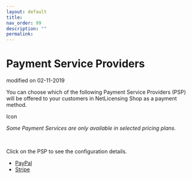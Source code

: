 ```yaml
---
layout: default
title:
nav_order: 99
description: ""
permalink:
---
```


Payment Service Providers </span>
========================================================

modified on 02-11-2019

You can choose which of the following Payment Service Providers (PSP)
will be offered to your customers in NetLicensing Shop as a payment
method.

<span class="aui-icon icon-warning">Icon</span>

*Some Payment Services are only available in selected pricing plans.*

 

Click on the PSP to see the configuration details.

-   [PayPal](PayPal_11010239.html)
-   [Stripe](Stripe_15564816.html)
